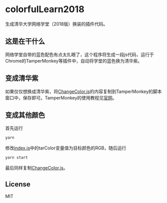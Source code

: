 # colorfulLearn2018
生成清华大学网络学堂（2018版）换装的插件代码。
## 这是在干什么
网络学堂自带的蓝色配色有点太扎眼了，这个程序将生成一段js代码，运行于Chrome的TamperMonkey等插件中，自动将学堂的蓝色换为清华紫。
## 变成清华紫
如果仅仅想换成清华紫，将[ChangeColor.js](tampermonkey/ChangeColor.js)的内容复制到TamperMonkey的脚本窗口中，保存即可。TamperMonkey的使用教程见[官网](https://tampermonkey.net/)。
## 变成其他颜色
首先运行
```bash
yarn
```
修改[index.js](index.js)中的tarColor变量值为目标颜色的RGB，随后运行
```bash
yarn start
```
最后同样复制[ChangeColor.js](tampermonkey/ChangeColor.js)。
## License
MIT
